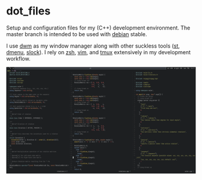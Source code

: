 # dot_files
Setup and configuration files for my (C++) development environment. The master branch is intended to be used with [debian](https://www.debian.org) stable.

I use [dwm](https://dwm.suckless.org/) as my window manager along with other suckless tools ([st](https://st.suckless.org/), [dmenu](https://tools.suckless.org/dmenu/), [slock](https://tools.suckless.org/slock/)). I rely on [zsh](https://en.wikipedia.org/wiki/Z_shell), [vim](https://www.vim.org/), and [tmux](https://github.com/tmux/tmux/wiki) extensively in my development workflow.

![My desktop](screenshot.png)
